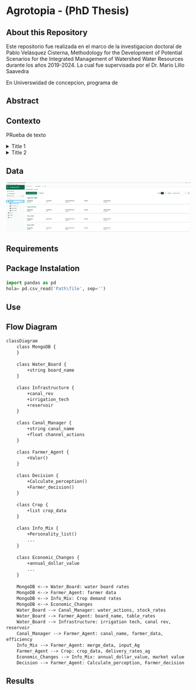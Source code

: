 # Agrotopia - (PhD Thesis)
## About this Repository
Este repositorio fue realizada en el marco de la investigacion doctoral de Pablo Velásquez Cisterna, Methodology for the Development of Potential Scenarios for the Integrated Management of Watershed Water Resources durante los años 2019-2024. La cual fue supervisada por el Dr. Mario Lillo Saavedra

En Universwidad de concepcion, programa de 
## Abstract




## Contexto
PRueba de texto
<details>
  <summary>Title 1</summary>
  <p>Some hidden content goes here</p>
  Here is some more without a paragraph tag
</details>
<details>
  <summary>Title 2</summary>
  <p>Same stuff here</p>
</details>

## Data

![alt text](https://github.com/Pablov81/Agrotopia/blob/main/images/AgroDb.png?raw=true)






## Requirements

## Package Instalation


```python
import pandas as pd
hola= pd.csv_read('Path\file', sep='')
```
## Use


## Flow Diagram

```mermaid
classDiagram
    class MongoDB {
    }

    class Water_Board {
        +string board_name
    }

    class Infrastructure {
        +canal_rev
        +irrigation_tech
        +reservoir
    }

    class Canal_Manager {
        +string canal_name
        +float channel_actions
    }

    class Farmer_Agent {
        +Valor()
    }

    class Decision {
        +Calculate_perception()
        +Farmer_decision()
    }

    class Crop {
        +list crop_data
    }

    class Info_Mix {
        +Personality_list()
        ...
    }

    class Economic_Changes {
        +annual_dollar_value
        ... 
    }

    MongoDB <--> Water_Board: water board rates
    MongoDB <--> Farmer_Agent: farmer data
    MongoDB <--> Info_Mix: Crop demand rates
    MongoDB <--> Economic_Changes
    Water_Board --> Canal_Manager: water_actions, stock_rates
    Water_Board --> Farmer_Agent: board_name, table_rates
    Water_Board --> Infrastructure: irrigation tech, canal rev, reservoir
    Canal_Manager --> Farmer_Agent: canal_name, farmer_data, efficiency
    Info_Mix --> Farmer_Agent: merge_data, input_Ag
    Farmer_Agent --> Crop: crop_data, delivery_rates_ag
    Economic_Changes --> Info_Mix: annual_dollar_value, market value
    Decision --> Farmer_Agent: Calculate_perception, Farmer_decision

```
## Results
